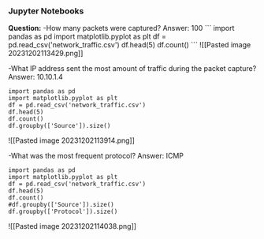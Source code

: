 <h3> Jupyter Notebooks </h3>
<b>Question:</b>
-How many packets were captured? Answer: 100
```
import pandas as pd
import matplotlib.pyplot as plt
df = pd.read_csv('network_traffic.csv')
df.head(5)
df.count()
```
![[Pasted image 20231202113429.png]]

-What IP address sent the most amount of traffic during the packet capture? Answer: 10.10.1.4
```
import pandas as pd
import matplotlib.pyplot as plt
df = pd.read_csv('network_traffic.csv')
df.head(5)
df.count()
df.groupby(['Source']).size()
```
![[Pasted image 20231202113914.png]]


-What was the most frequent protocol? Answer: ICMP
```
import pandas as pd
import matplotlib.pyplot as plt
df = pd.read_csv('network_traffic.csv')
df.head(5)
df.count()
#df.groupby(['Source']).size()
df.groupby(['Protocol']).size()
```
![[Pasted image 20231202114038.png]]


